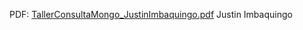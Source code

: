 PDF:
[TallerConsultaMongo_JustinImbaquingo.pdf](https://github.com/user-attachments/files/18497878/TallerConsultaMongo_JustinImbaquingo.pdf)
Justin Imbaquingo
